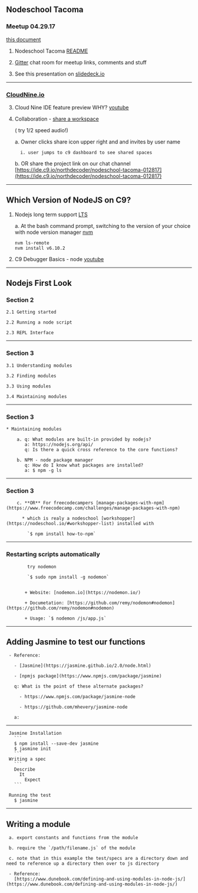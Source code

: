 ##  Nodeschool Tacoma

### Meetup 04.29.17

[this document](https://github.com/nodeschool/tacoma/blob/master/events/2017/meetup_042917.md)

1. Nodeschool Tacoma [README](https://github.com/nodeschool/tacoma/blob/master/README.md)

2. [Gitter](https://gitter.im/Tacoma-JS/nodeschool-tacoma) chat room for meetup links, comments and stuff

3. See this presentation on [slidedeck.io](http://slideck.io/github.com/nodeschool/tacoma/events/2017/meetup_042917.md#/)


---
### [CloudNine.io](https://c9.io/)

3. Cloud Nine IDE feature preview  WHY? [youtube](https://www.youtube.com/watch?v=hqzOwM8aXdI)

4. Collaboration - [share a workspace](https://docs.c9.io/docs/share-a-workspace)

    ( try 1/2 speed audio!)

     a.  Owner clicks share icon upper right and and invites by user name

         i. user jumps to c9 dashboard to see shared spaces

     b.  OR share the project link on our chat channel
         [https://ide.c9.io/northdecoder/nodeschool-tacoma-012817](https://ide.c9.io/northdecoder/nodeschool-tacoma-012817)

---
## Which Version of NodeJS on C9?

1. Nodejs long term support [LTS](https://github.com/nodejs/LTS#lts-schedule)

    a. At the bash command prompt, switching to the version of your choice with node version manager [nvm](https://github.com/creationix/nvm#usage)

    ```
    nvm ls-remote
    nvm install v6.10.2
    ```


2. C9 Debugger Basics - node [youtube](https://www.youtube.com/watch?v=Fg0jJb0n0W4)

---
## Nodejs First Look 

  ### Section 2

    2.1 Getting started

    2.2 Running a node script

    2.3 REPL Interface

---
  ### Section 3

    3.1 Understanding modules

    3.2 Finding modules

    3.3 Using modules

    3.4 Maintaining modules

---
  ### Section 3

    * Maintaining modules

        a. q: What modules are built-in provided by nodejs?
           a: https://nodejs.org/api/
           q: Is there a quick cross reference to the core functions?

        b. NPM - node package manager
           q: How do I know what packages are installed?
           a: $ npm -g ls


---
  ### Section 3

        c. **OR** For freecodecampers [manage-packages-with-npm](https://www.freecodecamp.com/challenges/manage-packages-with-npm)

          * which is realy a nodeschool [workshopper](https://nodeschool.io/#workshopper-list) installed with

            `$ npm install how-to-npm`

---
  ### Restarting scripts automatically

            try nodemon

            `$ sudo npm install -g nodemon`


           + Website: [nodemon.io](https://nodemon.io/)

           + Documetation: [https://github.com/remy/nodemon#nodemon](https://github.com/remy/nodemon#nodemon)

           + Usage: `$ nodemon /js/app.js`

---
## Adding **Jasmine** to test our functions

     - Reference:

       - [Jasmine](https://jasmine.github.io/2.0/node.html)

       - [npmjs package](https://www.npmjs.com/package/jasmine)

       q: What is the point of these alternate packages?

         - https://www.npmjs.com/package/jasmine-node

         - https://github.com/mhevery/jasmine-node

       a:

---
     Jasmine Installation
       ```
       $ npm install --save-dev jasmine
       $ jasmine init
       ```
     Writing a spec
       ```
       Describe
         It
           Expect
       ```

     Running the test
       $ jasmine

---
## Writing a module

     a. export constants and functions from the module

     b. require the `/path/filename.js` of the module

     c. note that in this example the test/specs are a directory down and need to reference up a directory then over to js directory

     - Reference:
       [https://www.dunebook.com/defining-and-using-modules-in-node-js/](https://www.dunebook.com/defining-and-using-modules-in-node-js/)
